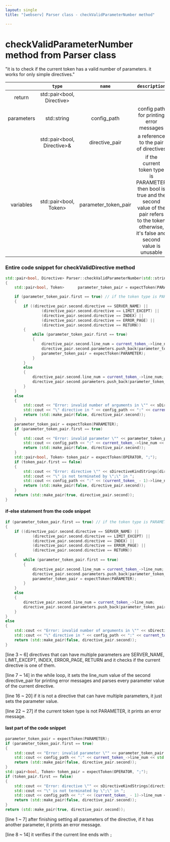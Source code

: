 ```yaml
---
layout: single
title: "[webserv] Parser class - checkValidParameterNumber method"

---
```


# checkValidParameterNumber method from Parser class

"it is to check if the current token has a valid number of parameters. it works for only simple directives."

|            |           `type`            |        `name`        |                        `description`                         |
| :--------: | :-------------------------: | :------------------: | :----------------------------------------------------------: |
|   return   | std::pair<bool, Directive>  |                      |                                                              |
| parameters |         std::string         |     config_path      |           config path for printing error messages            |
|            | std::pair<bool, Directive>& |    directive_pair    |            a reference to the pair of directives             |
| variables  |   std::pair\<bool, Token>   | parameter_token_pair | if the current token type is PARAMETER then bool is true and the second value of the pair refers to the token<br />otherwise, it's false and second value is unusable |



### Entire code snippet for checkValidDirective method

```c++
std::pair<bool, Directive> Parser::checkValidParameterNumber(std::string config_path, std::pair<bool, Directive>& directive_pair)
{
	std::pair<bool, Token> 		parameter_token_pair = expectToken(PARAMETER);

 	if (parameter_token_pair.first == true) // if the token type is PARAMETER
	{
		if ((directive_pair.second.directive == SERVER_NAME) ||
				(directive_pair.second.directive == LIMIT_EXCEPT) ||
				(directive_pair.second.directive == INDEX) ||
				(directive_pair.second.directive == ERROR_PAGE) ||
				(directive_pair.second.directive == RETURN))
		{
			while (parameter_token_pair.first == true)
			{
				directive_pair.second.line_num = current_token_->line_num;
				directive_pair.second.parameters.push_back(parameter_token_pair.second.text);
				parameter_token_pair = expectToken(PARAMETER);
			}
		}
		else
		{
			directive_pair.second.line_num = current_token_->line_num;
			directive_pair.second.parameters.push_back(parameter_token_pair.second.text);
		}
	}
	else
	{
		std::cout << "Error: invalid number of arguments in \"" << sDirectiveKindStrings[directive_pair.second.directive];
		std::cout << "\" directive in " << config_path << ":" << current_token_->line_num << std::endl;
		return (std::make_pair(false, directive_pair.second));
	}
	parameter_token_pair = expectToken(PARAMETER);
	if (parameter_token_pair.first == true)
	{
		std::cout << "Error: invalid parameter \"" << parameter_token_pair.second.text << "\" in ";
		std::cout << config_path << ":" << current_token_->line_num << std::endl;
		return (std::make_pair(false, directive_pair.second));
	}
	std::pair<bool, Token> token_pair = expectToken(OPERATOR, ";");
	if (token_pair.first == false)
	{
		std::cout << "Error: directive \"" << sDirectiveKindStrings[directive_pair.second.directive];
		std::cout << "\" is not terminated by \";\" in ";
		std::cout << config_path << ":" << (current_token_ - 1)->line_num << std::endl;
		return (std::make_pair(false, directive_pair.second));
	}
	return (std::make_pair(true, directive_pair.second));
}
```



#### if-else statement from the code snippet

```c++
if (parameter_token_pair.first == true) // if the token type is PARAMETER
{
	if ((directive_pair.second.directive == SERVER_NAME) ||
			(directive_pair.second.directive == LIMIT_EXCEPT) ||
			(directive_pair.second.directive == INDEX) ||
			(directive_pair.second.directive == ERROR_PAGE) ||
			(directive_pair.second.directive == RETURN))
	{
		while (parameter_token_pair.first == true)
		{
			directive_pair.second.line_num = current_token_->line_num;
			directive_pair.second.parameters.push_back(parameter_token_pair.second.text);
			parameter_token_pair = expectToken(PARAMETER);
		}
	}
	else
	{
		directive_pair.second.line_num = current_token_->line_num;
		directive_pair.second.parameters.push_back(parameter_token_pair.second.text);
	}
}
else
{
	std::cout << "Error: invalid number of arguments in \"" << sDirectiveKindStrings[directive_pair.second.directive];
	std::cout << "\" directive in " << config_path << ":" << current_token_->line_num << std::endl;
	return (std::make_pair(false, directive_pair.second));
}
```

[line 3 ~ 6]  directives that can have multiple parameters are SERVER_NAME, LIMIT_EXCEPT, INDEX, ERROR_PAGE, RETURN and it checks if the current directive is one of them.

[line 7 ~ 14] in the while loop, it sets the line_num value of the second directive_pair for printing error messages and parses every parameter value of the current directive.

[line  16 ~ 20]  if it is not a directive that can have multiple parameters, it just sets the parameter value.

[line 22 ~ 27]  if the current token type is not PARAMETER, it prints an error message.





#### last part of the code snippet

```c++
parameter_token_pair = expectToken(PARAMETER);
if (parameter_token_pair.first == true)
{
	std::cout << "Error: invalid parameter \"" << parameter_token_pair.second.text << "\" in ";
	std::cout << config_path << ":" << current_token_->line_num << std::endl;
	return (std::make_pair(false, directive_pair.second));
}
std::pair<bool, Token> token_pair = expectToken(OPERATOR, ";");
if (token_pair.first == false)
{
	std::cout << "Error: directive \"" << sDirectiveKindStrings[directive_pair.second.directive];
	std::cout << "\" is not terminated by \";\" in ";
	std::cout << config_path << ":" << (current_token_ - 1)->line_num << std::endl;
	return (std::make_pair(false, directive_pair.second));
}
return (std::make_pair(true, directive_pair.second));
```

[line 1 ~ 7] after finishing setting all parameters of the directive, if it has another parameter, it prints an error message.

[line 8 ~ 14] it verifies if the current line ends with `;` 